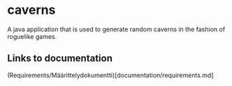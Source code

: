 # caverns
A java application that is used to generate random caverns in the fashion of roguelike games.


## Links to documentation

(Requirements/Määrittelydokumentti)[documentation/requirements.md]


